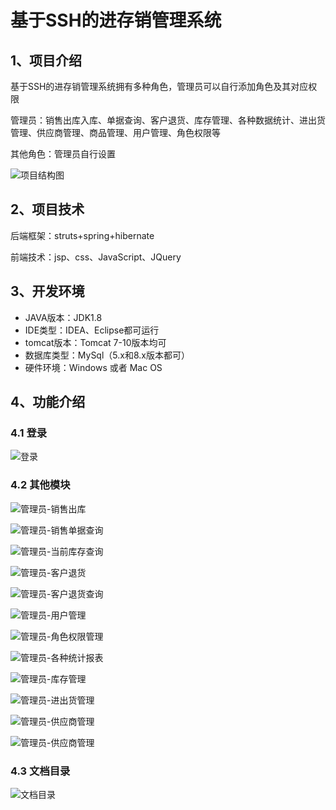 # 基于SSH的进存销管理系统



## 1、项目介绍

基于SSH的进存销管理系统拥有多种角色，管理员可以自行添加角色及其对应权限

管理员：销售出库入库、单据查询、客户退货、库存管理、各种数据统计、进出货管理、供应商管理、商品管理、用户管理、角色权限等

其他角色：管理员自行设置

![项目结构图](https://project-images-1256969109.cos.ap-chongqing.myqcloud.com/Typora-Images/202208081337865.png)


## 2、项目技术

后端框架：struts+spring+hibernate

前端技术：jsp、css、JavaScript、JQuery

## 3、开发环境

- JAVA版本：JDK1.8
- IDE类型：IDEA、Eclipse都可运行
- tomcat版本：Tomcat 7-10版本均可
- 数据库类型：MySql（5.x和8.x版本都可） 
- 硬件环境：Windows 或者 Mac OS


## 4、功能介绍

### 4.1 登录

![登录](https://project-images-1256969109.cos.ap-chongqing.myqcloud.com/Typora-Images/202208081338909.jpg)

### 4.2 其他模块

![管理员-销售出库](https://project-images-1256969109.cos.ap-chongqing.myqcloud.com/Typora-Images/202208081340630.jpg)

![管理员-销售单据查询](https://project-images-1256969109.cos.ap-chongqing.myqcloud.com/Typora-Images/202208081340312.jpg)

![管理员-当前库存查询](https://project-images-1256969109.cos.ap-chongqing.myqcloud.com/Typora-Images/202208081340542.jpg)

![管理员-客户退货](https://project-images-1256969109.cos.ap-chongqing.myqcloud.com/Typora-Images/202208081340579.jpg)

![管理员-客户退货查询](https://project-images-1256969109.cos.ap-chongqing.myqcloud.com/Typora-Images/202208081340271.jpg)

![管理员-用户管理](https://project-images-1256969109.cos.ap-chongqing.myqcloud.com/Typora-Images/202208081340169.jpg)

![管理员-角色权限管理](https://project-images-1256969109.cos.ap-chongqing.myqcloud.com/Typora-Images/202208081340294.jpg)

![管理员-各种统计报表](https://project-images-1256969109.cos.ap-chongqing.myqcloud.com/Typora-Images/202208081340736.jpg)

![管理员-库存管理](https://project-images-1256969109.cos.ap-chongqing.myqcloud.com/Typora-Images/202208081340521.jpg)

![管理员-进出货管理](https://project-images-1256969109.cos.ap-chongqing.myqcloud.com/Typora-Images/202208081341891.jpg)

![管理员-供应商管理](https://project-images-1256969109.cos.ap-chongqing.myqcloud.com/Typora-Images/202208081341583.jpg)

![管理员-供应商管理](https://project-images-1256969109.cos.ap-chongqing.myqcloud.com/Typora-Images/202208081341781.jpg)

### 4.3 文档目录

![文档目录](https://project-images-1256969109.cos.ap-chongqing.myqcloud.com/Typora-Images/202208081341845.jpg)



